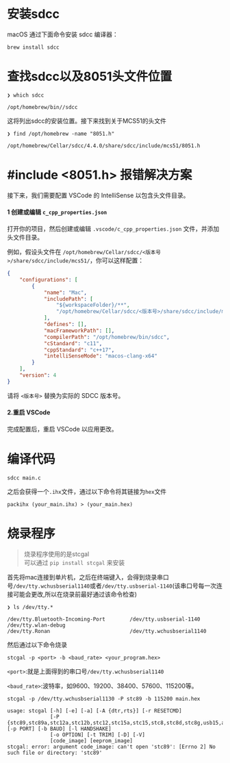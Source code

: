 # 安装sdcc

macOS 通过下面命令安装 sdcc 编译器：
```shell
brew install sdcc
```

# 查找sdcc以及8051头文件位置

```shell
❯ which sdcc

/opt/homebrew/bin//sdcc
```

这将列出sdcc的安装位置。接下来找到关于MCS51的头文件

```shell
❯ find /opt/homebrew -name "8051.h"

/opt/homebrew/Cellar/sdcc/4.4.0/share/sdcc/include/mcs51/8051.h
```

# #include <8051.h> 报错解决方案

接下来，我们需要配置 VSCode 的 IntelliSense 以包含头文件目录。

#### 1 创建或编辑 `c_cpp_properties.json`

打开你的项目，然后创建或编辑 `.vscode/c_cpp_properties.json` 文件，并添加头文件目录。

例如，假设头文件在 `/opt/homebrew/Cellar/sdcc/<版本号>/share/sdcc/include/mcs51/`，你可以这样配置：

```json
{
    "configurations": [
        {
            "name": "Mac",
            "includePath": [
                "${workspaceFolder}/**",
                "/opt/homebrew/Cellar/sdcc/<版本号>/share/sdcc/include/mcs51/"
            ],
            "defines": [],
            "macFrameworkPath": [],
            "compilerPath": "/opt/homebrew/bin/sdcc",
            "cStandard": "c11",
            "cppStandard": "c++17",
            "intelliSenseMode": "macos-clang-x64"
        }
    ],
    "version": 4
}
```

请将 `<版本号>` 替换为实际的 SDCC 版本号。

#### 2.重启 VSCode

完成配置后，重启 VSCode 以应用更改。

# 编译代码

```shell
sdcc main.c
```

之后会获得一个`.ihx`文件，通过以下命令将其链接为`hex`文件

```shell
packihx (your_main.ihx) > (your_main.hex)
```

# 烧录程序

> 烧录程序使用的是stcgal  
可以通过 `pip install stcgal` 来安装

首先将mac连接到单片机，之后在终端键入，会得到烧录串口号`/dev/tty.wchusbserial1140`或者`/dev/tty.usbserial-1140`(该串口号每一次连接可能会更改,所以在烧录前最好通过该命令检查)

```shell
❯ ls /dev/tty.*

/dev/tty.Bluetooth-Incoming-Port        /dev/tty.usbserial-1140                 /dev/tty.wlan-debug
/dev/tty.Ronan                          /dev/tty.wchusbserial1140
```

然后通过以下命令烧录

```shell
stcgal -p <port> -b <baud_rate> <your_program.hex>
```

`<port>`:就是上面得到的串口号`/dev/tty.wchusbserial1140`

`<baud_rate>`:波特率，如9600、19200、38400、57600、115200等。

```shell
stcgal -p /dev/tty.wchusbserial1130 -P stc89 -b 115200 main.hex 
 
usage: stcgal [-h] [-e] [-a] [-A {dtr,rts}] [-r RESETCMD]
              [-P {stc89,stc89a,stc12a,stc12b,stc12,stc15a,stc15,stc8,stc8d,stc8g,usb15,auto}] [-p PORT] [-b BAUD] [-l HANDSHAKE]
              [-o OPTION] [-t TRIM] [-D] [-V]
              [code_image] [eeprom_image]
stcgal: error: argument code_image: can't open 'stc89': [Errno 2] No such file or directory: 'stc89'
```
